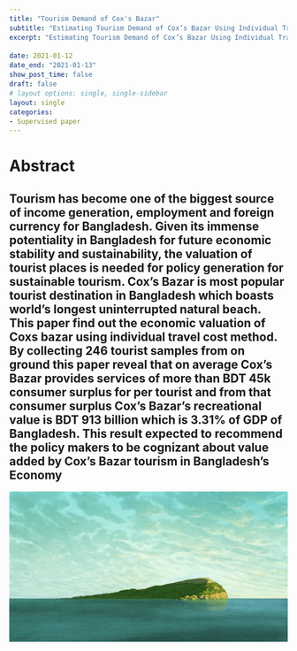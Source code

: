 ```yaml
---
title: "Tourism Demand of Cox's Bazar"
subtitle: "Estimating Tourism Demand of Cox’s Bazar Using Individual Travel Cost Method"
excerpt: "Estimating Tourism Demand of Cox’s Bazar Using Individual Travel Cost Method"

date: 2021-01-12
date_end: "2021-01-13"
show_post_time: false
draft: false
# layout options: single, single-sidebar
layout: single
categories:
- Supervised paper
---
```


# Abstract

Tourism has become one of the biggest source of income generation, employment and
foreign currency for Bangladesh. Given its immense potentiality in Bangladesh for future
economic stability and sustainability, the valuation of tourist places is needed for policy
generation for sustainable tourism. Cox’s Bazar is most popular tourist destination in
Bangladesh which boasts world’s longest uninterrupted natural beach. This paper find out
the economic valuation of Coxs bazar using individual travel cost method. By collecting
246 tourist samples from on ground this paper reveal that on average Cox’s Bazar provides
services of more than BDT 45k consumer surplus for per tourist and from that consumer
surplus Cox’s Bazar’s recreational value is BDT 913 billion which is 3.31% of GDP of
Bangladesh. This result expected to recommend the policy makers to be cognizant about
value added by Cox’s Bazar tourism in Bangladesh’s Economy
---
![](coxsbazar-featured.jpg)
